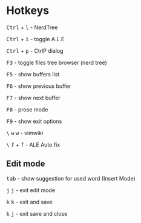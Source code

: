 Hotkeys
=======

<kbd>Ctrl</kbd> + <kbd>l</kbd> - NerdTree

<kbd>Ctrl</kbd> + <kbd>i</kbd> - toggle A.L.E

<kbd>Ctrl</kbd> + <kbd>p</kbd> - CtrlP dialog

<kbd>F3</kbd> - toggle files tree browser (nerd tree)

<kbd>F5</kbd> - show buffers list

<kbd>F6</kbd> - show previous buffer

<kbd>F7</kbd> - show next buffer

<kbd>F8</kbd> - prose mode

<kbd>F9</kbd> - show exit options

<kbd>\\</kbd> <kbd>w</kbd> <kbd>w</kbd> - vimwiki

<kbd>\\</kbd> <kbd>f</kbd> + <kbd>f</kbd> - ALE Auto fix


Edit mode
---------

<kbd>tab</kbd> - show suggestion for used word (Insert Mode)

<kbd>j</kbd> <kbd>j</kbd> - exit edit mode

<kbd>k</kbd> <kbd>k</kbd> - exit and save

<kbd>k</kbd> <kbd>j</kbd> - exit save and close



